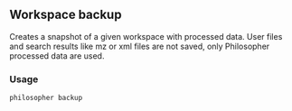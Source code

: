 ## Workspace backup

Creates a snapshot of a given workspace with processed data. User files and search results like mz or xml files are not saved, only Philosopher processed data are used.


### Usage

`philosopher backup`
